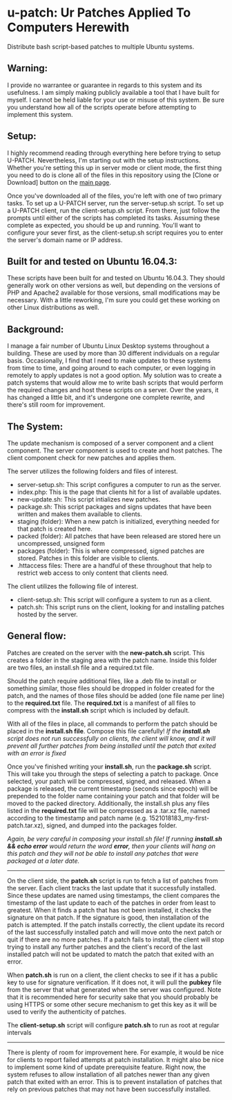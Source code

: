 # u-patch: Ur Patches Applied To Computers Herewith
Distribute bash script-based patches to multiple Ubuntu systems.

Warning:
---
I provide no warrantee or guarantee in regards to this system and its usefulness. I am simply making publicly available a tool that I have built for myself. I cannot be held liable for your use or misuse of this system. Be sure you understand how all of the scripts operate before attempting to implement this system.

Setup:
---
I highly recommend reading through everything here before trying to setup U-PATCH. Nevertheless, I'm starting out with the setup instructions. Whether you're setting this up in server mode or client mode, the first thing you need to do is clone all of the files in this repository using the [Clone or Download] button on the [main page](https://github.com/nbros652/u-patch).

Once you've downloaded all of the files, you're left with one of two primary tasks. To set up a U-PATCH server, run the server-setup.sh script. To set up a U-PATCH client, run the client-setup.sh script. From there, just follow the prompts until either of the scripts has completed its tasks. Assuming these complete as expected, you should be up and running. You'll want to configure your sever first, as the client-setup.sh script requires you to enter the server's domain name or IP address.

Built for and tested on Ubuntu 16.04.3:
---
These scripts have been built for and tested on Ubuntu 16.04.3. They should generally work on other versions as well, but depending on the versions of PHP and Apache2 available for those versions, small modifications may be necessary. With a little reworking, I'm sure you could get these working on other Linux distributions as well.

Background:
---
I manage a fair number of Ubuntu Linux Desktop systems throughout a building. These are used by more than 30 different individuals on a regular basis. Occasionally, I find that I need to make updates to these systems from time to time, and going around to each computer, or even logging in remotely to apply updates is not a good option. My solution was to create a patch systems that would allow me to write bash scripts that would perform the required changes and host these scripts on a server. Over the years, it has changed a little bit, and it's undergone one complete rewrite, and there's still room for improvement.

The System:
---
The update mechanism is composed of a server component and a client component. The server component is used to create and host patches. The client component check for new patches and applies them.

The server utilizes the following folders and files of interest.
* server-setup.sh: This script configures a computer to run as the server.
* index.php: This is the page that clients hit for a list of available updates.
* new-update.sh: This script intializes new patches.
* package.sh: This script packages and signs updates that have been written and makes them available to clients.
* staging (folder): When a new patch is initialized, everything needed for that patch is created here.
* packed (folder): All patches that have been released are stored here un uncompressed, unsigned form
* packages (folder): This is where compressed, signed patches are stored. Patches in this folder are visible to clients.
* .httaccess files: There are a handful of these throughout that help to restrict web access to only content that clients need.

The client utilizes the following file of interest.
* client-setup.sh: This script will configure a system to run as a client.
* patch.sh: This script runs on the client, looking for and installing patches hosted by the server.

General flow:
---
Patches are created on the server with the **new-patch.sh** script. This creates a folder in the staging area with the patch name. Inside this folder are two files, an install.sh file and a required.txt file.

Should the patch require additional files, like a .deb file to install or something similar, those files should be dropped in folder created for the patch, and the names of those files should be added (one file name per line) to the **required.txt** file. The **required.txt** is a manifest of all files to compress with the **install.sh** script which is included by default.

With all of the files in place, all commands to perform the patch should be placed in the **install.sh file**. Compose this file carefully! *If the **install.sh** script does not run successfully on clients, the client will know, and it will prevent all further patches from being installed until the patch that exited with an error is fixed*

Once you've finished writing your **install.sh**, run the **package.sh** script. This will take you through the steps of selecting a patch to package. Once selected, your patch will be compressed, signed, and released. When a package is released, the current timestamp (seconds since epoch) will be prepended to the folder name containing your patch and that folder will be moved to the packed directory. Additionally, the install.sh plus any files listed in the **required.txt** file will be compressed as a .tar.xz file, named according to the timestamp and patch name (e.g. 1521018183_my-first-patch.tar.xz), signed, and dumped into the packages folder.

*Again, be very careful in composing your install.sh file! If running **install.sh && echo error** would return the word **error**, then your clients will hang on this patch and they will not be able to install any patches that were packaged at a later date.*

---

On the client side, the **patch.sh** script is run to fetch a list of patches from the server. Each client tracks the last update that it successfully installed. Since these updates are named using timestamps, the client compares the timestamp of the last update to each of the patches in order from least to greatest. When it finds a patch that has not been installed, it checks the signature on that patch. If the signature is good, then installation of the patch is attempted. If the patch installs correctly, the client update its record of the last successfully installed patch and will move onto the next patch or quit if there are no more patches. If a patch fails to install, the client will stop trying to install any further patches and the client's record of the last installed patch will not be updated to match the patch that exited with an error.

When **patch.sh** is run on a client, the client checks to see if it has a public key to use for signature verification. If it does not, it will pull the **pubkey** file from the server that what generated when the server was configured. Note that it is recommended here for security sake that you should probably be using HTTPS or some other secure mechanism to get this key as it will be used to verify the authenticity of patches.

The **client-setup.sh** script will configure **patch.sh** to run as root at regular intervals

--- 

There is plenty of room for improvement here. For example, it would be nice for clients to report failed attempts at patch installation. It might also be nice to implement some kind of update prerequisite feature. Right now, the system refuses to allow installation of all patches newer than any given patch that exited with an error. This is to prevent installation of patches that rely on previous patches that may not have been successfully installed.
